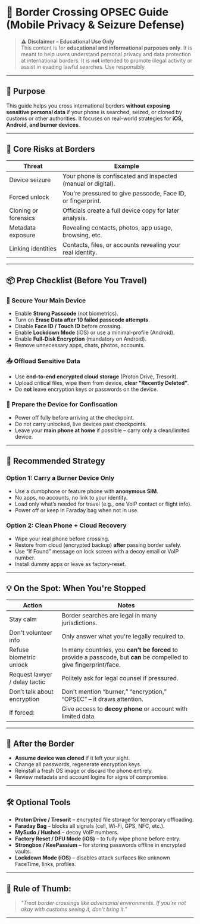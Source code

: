 # 🛂 Border Crossing OPSEC Guide (Mobile Privacy & Seizure Defense)

> ⚠️ **Disclaimer – Educational Use Only**  
> This content is for **educational and informational purposes only**. It is meant to help users understand personal privacy and data protection at international borders. It is **not** intended to promote illegal activity or assist in evading lawful searches. Use responsibly.

---

## 🎯 Purpose  
This guide helps you cross international borders **without exposing sensitive personal data** if your phone is searched, seized, or cloned by customs or other authorities. It focuses on real-world strategies for **iOS, Android, and burner devices**.

---

## 🚩 Core Risks at Borders

| Threat                     | Example                                                |
|----------------------------|--------------------------------------------------------|
| Device seizure             | Your phone is confiscated and inspected (manual or digital). |
| Forced unlock              | You're pressured to give passcode, Face ID, or fingerprint. |
| Cloning or forensics       | Officials create a full device copy for later analysis. |
| Metadata exposure          | Revealing contacts, photos, app usage, browsing, etc.  |
| Linking identities         | Contacts, files, or accounts revealing your real identity. |

---

## 📦 Prep Checklist (Before You Travel)

### 🔐 Secure Your Main Device
- Enable **Strong Passcode** (not biometrics).
- Turn on **Erase Data after 10 failed passcode attempts**.
- Disable **Face ID / Touch ID** before crossing.
- Enable **Lockdown Mode** (iOS) or use a minimal-profile (Android).
- Enable **Full-Disk Encryption** (mandatory on Android).
- Remove unnecessary apps, chats, photos, accounts.

### 📤 Offload Sensitive Data
- Use **end-to-end encrypted cloud storage** (Proton Drive, Tresorit).
- Upload critical files, wipe them from device, **clear “Recently Deleted”**.
- Do **not** leave encryption keys or passwords on the device.

### 📴 Prepare the Device for Confiscation
- Power off fully before arriving at the checkpoint.
- Do not carry unlocked, live devices past checkpoints.
- Leave your **main phone at home** if possible – carry only a clean/limited device.

---

## 📱 Recommended Strategy

### Option 1: **Carry a Burner Device Only**
- Use a dumbphone or feature phone with **anonymous SIM**.
- No apps, no accounts, no link to your identity.
- Load only what’s needed for travel (e.g., one VoIP contact or flight info).
- Power off or keep in Faraday bag when not in use.

### Option 2: **Clean Phone + Cloud Recovery**
- Wipe your real phone before crossing.
- Restore from cloud (encrypted backup) **after** passing border safely.
- Use “If Found” message on lock screen with a decoy email or VoIP number.
- Install dummy apps or leave as factory-reset.

---

## 💡 On the Spot: When You're Stopped

| Action                            | Notes                                                  |
|-----------------------------------|--------------------------------------------------------|
| Stay calm                         | Border searches are legal in many jurisdictions.       |
| Don't volunteer info              | Only answer what you're legally required to.           |
| Refuse biometric unlock           | In many countries, you **can’t be forced** to provide a passcode, but **can** be compelled to give fingerprint/face. |
| Request lawyer / delay tactic     | Politely ask for legal counsel if pressured.           |
| Don’t talk about encryption       | Don't mention “burner,” “encryption,” “OPSEC” – it draws attention. |
| If forced:                        | Give access to **decoy phone** or account with limited data. |

---

## 🧼 After the Border

- **Assume device was cloned** if it left your sight.
- Change all passwords, regenerate encryption keys.
- Reinstall a fresh OS image or discard the phone entirely.
- Review metadata and account logins for signs of compromise.

---

## 🛠️ Optional Tools

- **Proton Drive / Tresorit** – encrypted file storage for temporary offloading.
- **Faraday Bag** – blocks all signals (cell, Wi-Fi, GPS, NFC, etc.).
- **MySudo / Hushed** – decoy VoIP numbers.
- **Factory Reset / DFU Mode (iOS)** – to fully wipe phone before entry.
- **Strongbox / KeePassium** – for storing passwords offline in encrypted vaults.
- **Lockdown Mode (iOS)** – disables attack surfaces like unknown FaceTime, links, profiles.

---

## 🧭 Rule of Thumb:  
> *"Treat border crossings like adversarial environments. If you're not okay with customs seeing it, don’t bring it."*

---
